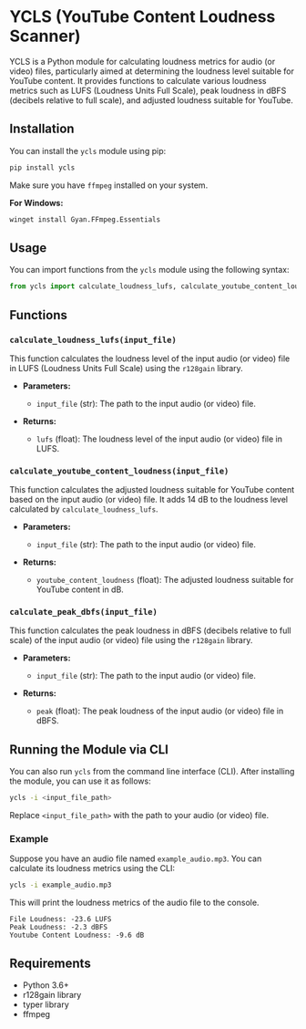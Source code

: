 # YCLS (YouTube Content Loudness Scanner)

YCLS is a Python module for calculating loudness metrics for audio (or video) files, particularly aimed at determining the loudness level suitable for YouTube content. It provides functions to calculate various loudness metrics such as LUFS (Loudness Units Full Scale), peak loudness in dBFS (decibels relative to full scale), and adjusted loudness suitable for YouTube.

## Installation

You can install the `ycls` module using pip:

```bash
pip install ycls
```

Make sure you have `ffmpeg` installed on your system.

**For Windows:**
```bash
winget install Gyan.FFmpeg.Essentials
```

## Usage

You can import functions from the `ycls` module using the following syntax:

```python
from ycls import calculate_loudness_lufs, calculate_youtube_content_loudness, calculate_peak_dbfs
```

## Functions

### `calculate_loudness_lufs(input_file)`

This function calculates the loudness level of the input audio (or video) file in LUFS (Loudness Units Full Scale) using the `r128gain` library.

- **Parameters:**
  - `input_file` (str): The path to the input audio (or video) file.

- **Returns:**
  - `lufs` (float): The loudness level of the input audio (or video) file in LUFS.

### `calculate_youtube_content_loudness(input_file)`

This function calculates the adjusted loudness suitable for YouTube content based on the input audio (or video) file. It adds 14 dB to the loudness level calculated by `calculate_loudness_lufs`.

- **Parameters:**
  - `input_file` (str): The path to the input audio (or video) file.

- **Returns:**
  - `youtube_content_loudness` (float): The adjusted loudness suitable for YouTube content in dB.

### `calculate_peak_dbfs(input_file)`

This function calculates the peak loudness in dBFS (decibels relative to full scale) of the input audio (or video) file using the `r128gain` library.

- **Parameters:**
  - `input_file` (str): The path to the input audio (or video) file.

- **Returns:**
  - `peak` (float): The peak loudness of the input audio (or video) file in dBFS.

## Running the Module via CLI

You can also run `ycls` from the command line interface (CLI). After installing the module, you can use it as follows:

```bash
ycls -i <input_file_path>
```

Replace `<input_file_path>` with the path to your audio (or video) file.

### Example

Suppose you have an audio file named `example_audio.mp3`. You can calculate its loudness metrics using the CLI:

```bash
ycls -i example_audio.mp3
```

This will print the loudness metrics of the audio file to the console.
```
File Loudness: -23.6 LUFS
Peak Loudness: -2.3 dBFS
Youtube Content Loudness: -9.6 dB
```

## Requirements

- Python 3.6+
- r128gain library
- typer library
- ffmpeg